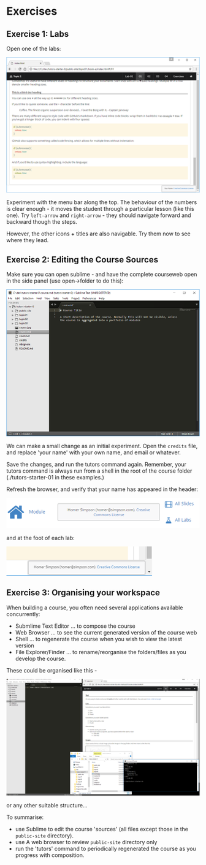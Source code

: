 # Exercises

## Exercise 1: Labs

Open one of the labs:

![](img/14.png)

Experiment with the menu bar along the top. The behaviour of the numbers is clear enough - it moves the student through a particular lesson (like this one). Try `left-arrow` and `right-arrow` - they should navigate forward and backward though the steps.

However, the other icons + titles are also navigable. Try them now to see where they lead.

## Exercise 2: Editing the Course Sources

Make sure you can open sublime - and have the complete courseweb open in the side panel (use open->folder to do this):

![](img/18.png)

We can make a small change as an initial experiment. Open the `credits` file, and replace 'your name' with your own name, and email or whatever.

Save the changes, and run the tutors command again. Remember, your tutors command is always run from a shell in the root of the course folder (./tutors-starter-01 in these examples.)

Refresh the browser, and verify that your name has appeared in the header:

![](img/19.png)

and at the foot of each lab:

![](img/20.png)

## Exercise 3: Organising your workspace

When building a course, you often need several applications available concurrently:

- Submlime Text Editor ... to compose the course
- Web Browser ... to see the current generated version of the course web
- Shell ... to regenerate the course when you wish to view the latest version
- File Explorer/Finder ... to rename/reorganise the folders/files as you develop the course.

These could be organised like this -

![](img/21.png)

or any other suitable structure...

To summarise:

- use Sublime to edit the course 'sources' (all files except those in the `public-site` directory).
- use A web browser to review `public-site` directory only
- run the 'tutors' command to periodically regenerated the course as you progress with composition.